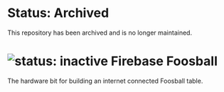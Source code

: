 # Status: Archived
This repository has been archived and is no longer maintained.

![status: inactive](https://img.shields.io/badge/status-inactive-red.svg)
Firebase Foosball
=================

The hardware bit for building an internet connected Foosball table.
